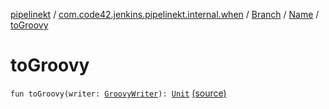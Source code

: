 [pipelinekt](../../../index.md) / [com.code42.jenkins.pipelinekt.internal.when](../../index.md) / [Branch](../index.md) / [Name](index.md) / [toGroovy](./to-groovy.md)

# toGroovy

`fun toGroovy(writer: `[`GroovyWriter`](../../../com.code42.jenkins.pipelinekt.core.writer/-groovy-writer/index.md)`): `[`Unit`](https://kotlinlang.org/api/latest/jvm/stdlib/kotlin/-unit/index.html) [(source)](https://github.com/code42/pipelinekt/tree/master/internal/src/main/kotlin/com/code42/jenkins/pipelinekt/internal/when/Branch.kt#L10)